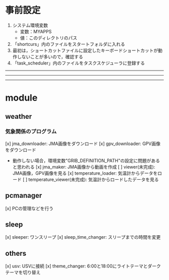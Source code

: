 # 事前設定
1. システム環境変数
   - 変数：MYAPPS
   - 値：このディレクトリのパス
2. 「shortcurs」内のファイルをスタートフォルダに入れる
3. 最初は，ショートカットファイルに設定したキーボードショートカットが動作しないことが多いので，確認する
4. 「task_scheduler」内のファイルをタスクスケジューラに登録する
***
---
___
# module
## weather
### 気象関係のプログラム
[x] jma_downloader: JMA画像をダウンロード
[x] gpv_downloader: GPV画像をダウンロード
   * 動作しない場合，環境変数"GRIB_DEFINITION_PATH"の設定に問題があると思われる
[x] jma_maker: JMA画像から動画を作成
[ ] viewer(未完成): JMA画像，GPV画像を見る
[x] temperature_loader: 気温計からデータをロード
[ ] temperature_viewer(未完成): 気温計からロードしたデータを見る
## pcmanager
[x] PCの管理などを行う
## sleep
[x] sleeper: ワンスリープ
[x] sleep_time_changer: スリープまでの時間を変更
## others
[x] usv: USVに接続
[x] theme_changer: 6:00と18:00にライトテーマとダークテーマを切り替え